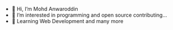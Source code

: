 - 👋 Hi, I’m Mohd Anwaroddin
- 👀 I’m interested in programming and open source contributing...
- 🌱 Learning Web Development and many more

 

<!---
mohdanwaroddin/mohdanwaroddin is a ✨ special ✨ repository because its `README.md` (this file) appears on your GitHub profile.
You can click the Preview link to take a look at your changes.
--->
